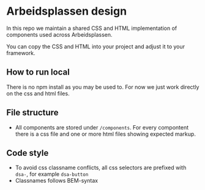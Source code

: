 # Arbeidsplassen design

In this repo we maintain a shared CSS and HTML implementation of components used across Arbeidsplassen.

You can copy the CSS and HTML into your project and adjust it to your framework.

## How to run local

There is no npm install as you may be used to. For now we just work directly on the css and html files.

## File structure

- All components are stored under `/components`. For every compontent there is a css file and one or more html files
  showing expected markup.

## Code style

- To avoid css classname conflicts, all css selectors are prefixed with
  `dsa-`, for example `dsa-button`
- Classnames follows BEM-syntax

